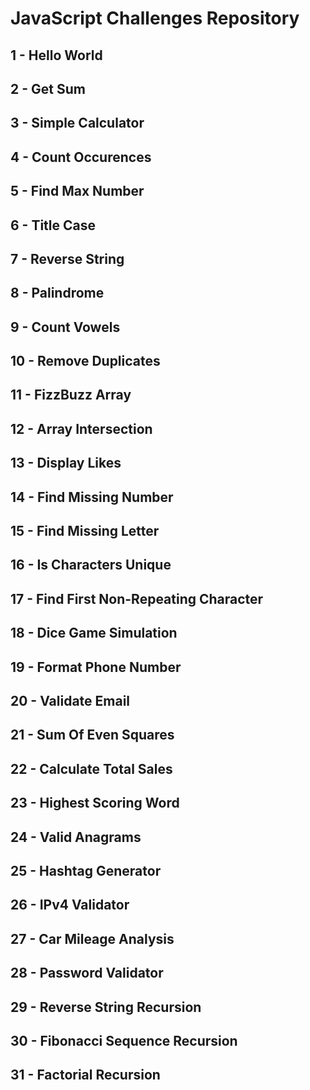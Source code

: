 # JavaScript Challenges Repository

## 1 - Hello World

## 2 - Get Sum

## 3 - Simple Calculator

## 4 - Count Occurences

## 5 - Find Max Number

## 6 - Title Case

## 7 - Reverse String

## 8 - Palindrome

## 9 - Count Vowels

## 10 - Remove Duplicates

## 11 - FizzBuzz Array

## 12 - Array Intersection

## 13 - Display Likes

## 14 - Find Missing Number

## 15 - Find Missing Letter

## 16 - Is Characters Unique

## 17 - Find First Non-Repeating Character

## 18 - Dice Game Simulation

## 19 - Format Phone Number

## 20 - Validate Email

## 21 - Sum Of Even Squares

## 22 - Calculate Total Sales

## 23 - Highest Scoring Word

## 24 - Valid Anagrams

## 25 - Hashtag Generator

## 26 - IPv4 Validator

## 27 - Car Mileage Analysis

## 28 - Password Validator

## 29 - Reverse String Recursion

## 30 - Fibonacci Sequence Recursion

## 31 - Factorial Recursion
